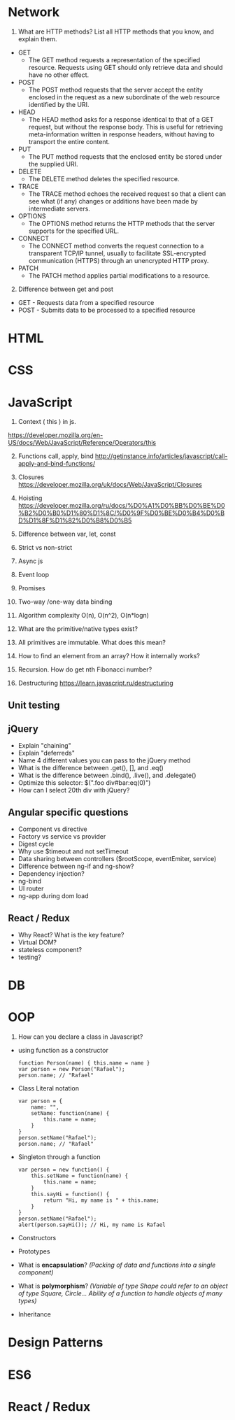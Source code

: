 # Network

1) What are HTTP methods? List all HTTP methods that you know, and explain them.

- GET
	- The GET method requests a representation of the specified resource. Requests using GET should only retrieve data and should have no other effect.
- POST
	- The POST method requests that the server accept the entity enclosed in the request as a new subordinate of the web resource identified by the URI.
- HEAD
	- The HEAD method asks for a response identical to that of a GET request, but without the response body. This is useful for retrieving meta-information written in response headers, without having to transport the entire content.
- PUT
	- The PUT method requests that the enclosed entity be stored under the supplied URI.
- DELETE
	- The DELETE method deletes the specified resource.
- TRACE
	- The TRACE method echoes the received request so that a client can see what (if any) changes or additions have been made by intermediate servers.
- OPTIONS
	- The OPTIONS method returns the HTTP methods that the server supports for the specified URL.
- CONNECT
	- The CONNECT method converts the request connection to a transparent TCP/IP tunnel, usually to facilitate SSL-encrypted communication (HTTPS) through an unencrypted HTTP proxy.
- PATCH
	- The PATCH method applies partial modifications to a resource.

2) Difference between get and post

- GET - Requests data from a specified resource
- POST - Submits data to be processed to a specified resource

# HTML

# CSS

# JavaScript
1) Context ( this ) in js.

https://developer.mozilla.org/en-US/docs/Web/JavaScript/Reference/Operators/this

2) Functions call, apply, bind
http://getinstance.info/articles/javascript/call-apply-and-bind-functions/

3) Closures
https://developer.mozilla.org/uk/docs/Web/JavaScript/Closures

4) Hoisting
https://developer.mozilla.org/ru/docs/%D0%A1%D0%BB%D0%BE%D0%B2%D0%B0%D1%80%D1%8C/%D0%9F%D0%BE%D0%B4%D0%BD%D1%8F%D1%82%D0%B8%D0%B5

5) Difference between var, let, const

6) Strict vs non-strict

7) Async js

8) Event loop

9) Promises

10) Two-way /one-way data binding

11) Algorithm complexity O(n), O(n^2), O(n*logn)

12) What are the primitive/native types exist?

13) All primitives are immutable. What does this mean?

14) How to find an element from an array? How it internally works?

15) Recursion. How do get nth Fibonacci number?

16) Destructuring
https://learn.javascript.ru/destructuring

## Unit testing

## jQuery

- Explain "chaining"
- Explain "deferreds"
- Name 4 different values you can pass to the jQuery method
- What is the difference between .get(), [], and .eq()
- What is the difference between .bind(), .live(), and .delegate()
- Optimize this selector: $(".foo div#bar:eq(0)")
- How can I select 20th div with jQuery?

## Angular specific questions

- Component vs directive
- Factory vs service vs provider
- Digest cycle
- Why use $timeout and not setTimeout
- Data sharing between controllers ($rootScope, eventEmiter, service)
- Difference between ng-if and ng-show?
- Dependency injection?
- ng-bind
- UI router
- ng-app during dom load

## React / Redux

- Why React? What is the key feature?
- Virtual DOM?
- stateless component?
- testing?

# DB 

# OOP
1) How can you declare a class in Javascript?
- using function as a constructor

  ```
  function Person(name) { this.name = name }
  var person = new Person("Rafael");
  person.name; // "Rafael"
  ```

- Class Literal notation

  ```
  var person = {  
      name: "",
      setName: function(name) {
          this.name = name;
      }
  }
  person.setName("Rafael");  
  person.name; // "Rafael"
  ```

- Singleton through a function

  ```
  var person = new function() {  
      this.setName = function(name) {
          this.name = name;
      }
      this.sayHi = function() {
          return "Hi, my name is " + this.name;
      }
  }
  person.setName("Rafael");  
  alert(person.sayHi()); // Hi, my name is Rafael 
  ```
- Constructors
- Prototypes
- What is **encapsulation**? *(Packing of data and functions into a single component)*
- What is **polymorphism**? *(Variable of type Shape could refer to an object of type Square, Circle... Ability of a function to handle objects of many types)*
- Inheritance

# Design Patterns

# ES6

# React / Redux

